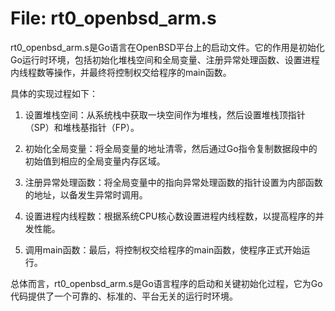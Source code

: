 # File: rt0_openbsd_arm.s

rt0_openbsd_arm.s是Go语言在OpenBSD平台上的启动文件。它的作用是初始化Go运行时环境，包括初始化堆栈空间和全局变量、注册异常处理函数、设置进程内线程数等操作，并最终将控制权交给程序的main函数。

具体的实现过程如下：

1. 设置堆栈空间：从系统栈中获取一块空间作为堆栈，然后设置堆栈顶指针（SP）和堆栈基指针（FP）。

2. 初始化全局变量：将全局变量的地址清零，然后通过Go指令复制数据段中的初始值到相应的全局变量内存区域。

3. 注册异常处理函数：将全局变量中的指向异常处理函数的指针设置为内部函数的地址，以备发生异常时调用。

4. 设置进程内线程数：根据系统CPU核心数设置进程内线程数，以提高程序的并发性能。

5. 调用main函数：最后，将控制权交给程序的main函数，使程序正式开始运行。

总体而言，rt0_openbsd_arm.s是Go语言程序的启动和关键初始化过程，它为Go代码提供了一个可靠的、标准的、平台无关的运行时环境。

